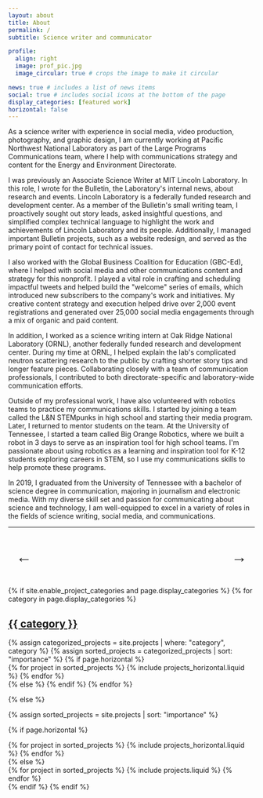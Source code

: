 ```yaml
---
layout: about
title: About
permalink: /
subtitle: Science writer and communicator

profile:
  align: right
  image: prof_pic.jpg
  image_circular: true # crops the image to make it circular

news: true # includes a list of news items
social: true # includes social icons at the bottom of the page
display_categories: [featured work]
horizontal: false
---
```


As a science writer with experience in social media, video production, photography, and graphic design, I am currently working at Pacific Northwest National Laboratory as part of the Large Programs Communications team, where I help with communications strategy and content for the Energy and Environment Directorate.

I was previously an Associate Science Writer at MIT Lincoln Laboratory. In this role, I wrote for the Bulletin, the Laboratory's internal news, about research and events. Lincoln Laboratory is a federally funded research and development center. As a member of the Bulletin's small writing team, I proactively sought out story leads, asked insightful questions, and simplified complex technical language to highlight the work and achievements of Lincoln Laboratory and its people. Additionally, I managed important Bulletin projects, such as a website redesign, and served as the primary point of contact for technical issues.

I also worked with the Global Business Coalition for Education (GBC-Ed), where I helped with social media and other communications content and strategy for this nonprofit. I played a vital role in crafting and scheduling impactful tweets and helped build the "welcome" series of emails, which introduced new subscribers to the company's work and initiatives. My creative content strategy and execution helped drive over 2,000 event registrations and generated over 25,000 social media engagements through a mix of organic and paid content.

In addition, I worked as a science writing intern at Oak Ridge National Laboratory (ORNL), another federally funded research and development center. During my time at ORNL, I helped explain the lab's complicated neutron scattering research to the public by crafting shorter story tips and longer feature pieces. Collaborating closely with a team of communication professionals, I contributed to both directorate-specific and laboratory-wide communication efforts.

Outside of my professional work, I have also volunteered with robotics teams to practice my communications skills. I started by joining a team called the L&N STEMpunks in high school and starting their media program. Later, I returned to mentor students on the team. At the University of Tennessee, I started a team called Big Orange Robotics, where we built a robot in 3 days to serve as an inspiration tool for high school teams. I'm passionate about using robotics as a learning and inspiration tool for K-12 students exploring careers in STEM, so I use my communications skills to help promote these programs.

In 2019, I graduated from the University of Tennessee with a bachelor of science degree in communication, majoring in journalism and electronic media. With my diverse skill set and passion for communicating about science and technology, I am well-equipped to excel in a variety of roles in the fields of science writing, social media, and communications.

---
<!-- Testimonial Carousel -->
<div id="testimonial-carousel" class="carousel rounded-lg shadow-md">
  <button id="prev-arrow" class="carousel-arrow">←</button>
  <div class="carousel-content"></div>
  <button id="next-arrow" class="carousel-arrow">→</button>
</div>

<!-- Inline Testimonials -->
<script>
  const testimonials = [
    { "quote": "This is an amazing testimonial!", "author": "John Doe" },
    { "quote": "I love this feature!", "author": "Jane Smith" },
    { "quote": "Highly recommend it to everyone!", "author": "Sam Wilson" }
  ];

  document.addEventListener("DOMContentLoaded", function () {
    const prevArrow = document.getElementById("prev-arrow");
    const nextArrow = document.getElementById("next-arrow");
    const carouselContent = document.querySelector(".carousel-content");
    let currentIndex = 0;
    let autoScroll;

    // Populate the carousel with testimonials
    function loadTestimonials() {
      testimonials.forEach((testimonial, index) => {
        const item = document.createElement("div");
        item.classList.add("carousel-item");
        if (index === 0) {
          item.classList.add("active"); // Make the first item visible
        }
        item.innerHTML = `
          <blockquote class="quote">"${testimonial.quote}"</blockquote>
          <cite class="author">- ${testimonial.author}</cite>
        `;
        carouselContent.appendChild(item);
      });
      startAutoScroll(); // Begin auto-scrolling
    }

    // Show a specific testimonial by index
    function showTestimonial(index) {
      const items = document.querySelectorAll(".carousel-item");
      items.forEach((item, i) => {
        item.classList.toggle("active", i === index);
      });
    }

    // Change slide based on direction
    function changeSlide(direction) {
      currentIndex = (currentIndex + direction + testimonials.length) % testimonials.length;
      showTestimonial(currentIndex);
    }

    // Automatic scrolling
    function startAutoScroll() {
      autoScroll = setInterval(() => {
        changeSlide(1); // Move to the next slide
      }, 6000);
    }

    function stopAutoScroll() {
      clearInterval(autoScroll);
    }

    // Event listeners for arrows
    prevArrow.addEventListener("click", () => {
      stopAutoScroll();
      changeSlide(-1);
      startAutoScroll();
    });

    nextArrow.addEventListener("click", () => {
      stopAutoScroll();
      changeSlide(1);
      startAutoScroll();
    });

    loadTestimonials(); // Load testimonials on page load
  });
</script>

<!-- Testimonial Carousel CSS -->
<style>
  #testimonial-carousel {
    position: relative;
    width: 100%;
    max-width: 800px;
    margin: 40px auto;
    overflow: hidden;
    text-align: center;
    font-family: var(--global-font-family);
    background-color: var(--global-background-color);
    border-radius: var(--global-border-radius, 8px);
    box-shadow: var(--global-box-shadow);
  }

  .carousel-content {
    position: relative;
    padding: 20px;
  }

  .carousel-item {
    display: none;
    opacity: 0;
    transition: opacity 0.5s var(--global-transition-ease, ease-in-out);
  }

  .carousel-item.active {
    display: block;
    opacity: 1;
  }

  #testimonial-carousel blockquote {
    background: none; /* Remove background */
    border: none; /* Remove left border */
    margin: 0; /* Reset margins */
    padding: 0; /* Reset padding */
    font-size: inherit; /* Match carousel typography */
    line-height: 1.6;
    color: var(--global-text-color); /* Use theme's lighter text color */
  }

  #testimonial-carousel blockquote p {
    margin-bottom: 0; /* Reset paragraph margins */
  }

  #testimonial-carousel blockquote cite {
    display: block;
    margin-top: 15px;
    font-size: 1.1em;
    font-weight: bold;
    color: var(--global-theme-color); /* Match theme colors */
  }

  .carousel-arrow {
    position: absolute;
    top: 50%;
    transform: translateY(-50%);
    background: none;
    border: none;
    font-size: 2rem;
    cursor: pointer;
    z-index: 10;
    color: var(--global-theme-color);
    transition: color 0.3s ease;
  }

  .carousel-arrow:hover {
    color: var(--global-theme-color-dark);
  }

  #prev-arrow {
    left: 10px;
  }

  #next-arrow {
    right: 10px;
  }

  /* Responsive Adjustments */
  @media (max-width: 768px) {
    #testimonial-carousel {
      max-width: 100%;
    }

    .carousel-item blockquote {
      font-size: 1.2em;
    }
  }

</style>


<!-- pages/projects.md -->
<div class="projects">
{% if site.enable_project_categories and page.display_categories %}
  <!-- Display categorized projects -->
  {% for category in page.display_categories %}
  <a id="{{ category }}" href=".#{{ category }}">
    <h2 class="category">{{ category }}</h2>
  </a>
  {% assign categorized_projects = site.projects | where: "category", category %}
  {% assign sorted_projects = categorized_projects | sort: "importance" %}
  <!-- Generate cards for each project -->
  {% if page.horizontal %}
  <div class="container">
    <div class="row row-cols-1 row-cols-md-2">
    {% for project in sorted_projects %}
      {% include projects_horizontal.liquid %}
    {% endfor %}
    </div>
  </div>
  {% else %}
  {% endif %}
  {% endfor %}

{% else %}

<!-- Display projects without categories -->

{% assign sorted_projects = site.projects | sort: "importance" %}

  <!-- Generate cards for each project -->

{% if page.horizontal %}

  <div class="container">
    <div class="row row-cols-1 row-cols-md-2">
    {% for project in sorted_projects %}
      {% include projects_horizontal.liquid %}
    {% endfor %}
    </div>
  </div>
  {% else %}
  <div class="row row-cols-1 row-cols-md-3">
    {% for project in sorted_projects %}
      {% include projects.liquid %}
    {% endfor %}
  </div>
  {% endif %}
{% endif %}
</div>
